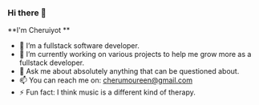 ### Hi there 👋
**I'm Cheruiyot **
- 🌱 I’m a fullstack software developer.
- 🔭 I’m currently working on various projects to help me grow more as a fullstack developer.
- 💬 Ask me about absolutely anything that can be questioned about.
- 📫 You can reach me on: cherumoureen@gmail.com
- ⚡ Fun fact: I think music is a different kind of therapy.
